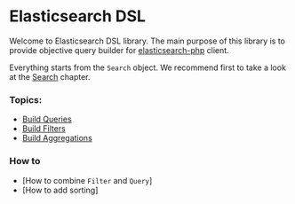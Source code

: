 # Elasticsearch DSL

Welcome to Elasticsearch DSL library. The main purpose of this library is to provide objective query builder for [elasticsearch-php][1] client.

Everything starts from the `Search` object. We recommend first to take a look at the [Search](HowTo/HowToSearch.md) chapter.

### Topics:
- [Build Queries](Query/index.md)
- [Build Filters](Filter/index.md)
- [Build Aggregations](Aggregation/index.md)

### How to
- [How to combine `Filter` and `Query`]
- [How to add sorting]

[1]: https://github.com/elastic/elasticsearch-php
